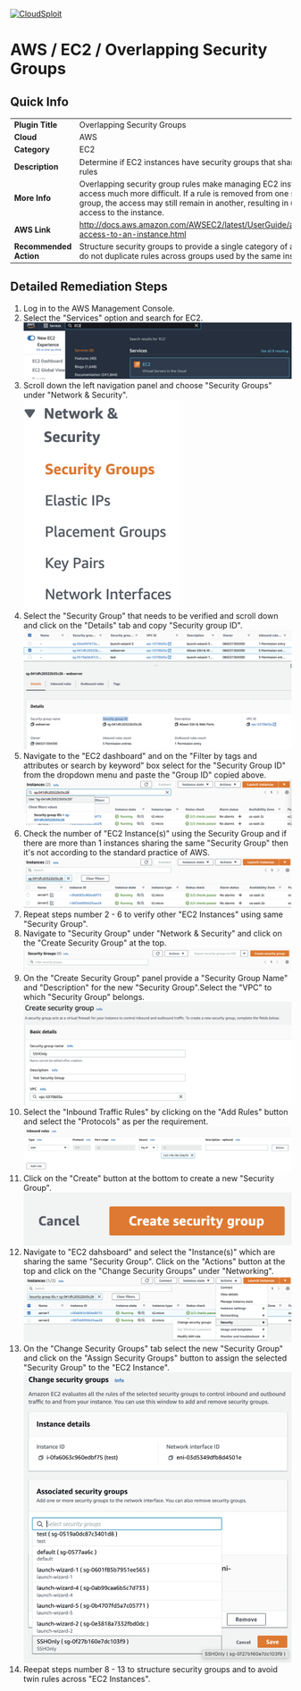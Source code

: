 [![CloudSploit](https://cloudsploit.com/img/logo-new-big-text-100.png "CloudSploit")](https://cloudsploit.com)

# AWS / EC2 / Overlapping Security Groups

## Quick Info

| | |
|-|-|
| **Plugin Title** | Overlapping Security Groups |
| **Cloud** | AWS |
| **Category** | EC2 |
| **Description** | Determine if EC2 instances have security groups that share the same rules |
| **More Info** | Overlapping security group rules make managing EC2 instance access much more difficult. If a rule is removed from one security group, the access may still remain in another, resulting in unintended access to the instance. |
| **AWS Link** | http://docs.aws.amazon.com/AWSEC2/latest/UserGuide/authorizing-access-to-an-instance.html |
| **Recommended Action** | Structure security groups to provide a single category of access and do not duplicate rules across groups used by the same instances. |

## Detailed Remediation Steps
1. Log in to the AWS Management Console.
2. Select the "Services" option and search for EC2. </br> <img src="/resources/aws/ec2/overlapping-security-groups/step2.png"/>
3. Scroll down the left navigation panel and choose "Security Groups" under "Network & Security". </br>  <img src="/resources/aws/ec2/overlapping-security-groups/step3.png"/>
4. Select the "Security Group" that needs to be verified and scroll down and click on the "Details" tab and copy "Security group ID". </br> <img src="/resources/aws/ec2/overlapping-security-groups/step4.png"/>
5. Navigate to the "EC2 dashboard" and on the "Filter by tags and attributes or search by keyword" box select for the "Security Group ID" from the dropdown menu and paste the "Group ID" copied above.</br> <img src="/resources/aws/ec2/overlapping-security-groups/step5.png"/>
6. Check the number of "EC2 Instance(s)" using the Security Group and if there are more than 1 instances sharing the same "Security Group" then it's not according to the standard practice of AWS.</br> <img src="/resources/aws/ec2/overlapping-security-groups/step6.png"/>
7. Repeat steps number 2 - 6 to verify other "EC2 Instances" using same "Security Group".</br>
8. Navigate to "Security Group" under "Network & Security" and click on the "Create Security Group" at the top.</br> <img src="/resources/aws/ec2/overlapping-security-groups/step8.png"/>
9. On the "Create Security Group" panel provide a "Security Group Name" and "Description" for the new "Security Group".Select the "VPC" to which "Security Group" belongs.</br> <img src="/resources/aws/ec2/overlapping-security-groups/step9.png"/>
10. Select the "Inbound Traffic Rules" by clicking on the "Add Rules" button and select the "Protocols" as per the requirement.</br> <img src="/resources/aws/ec2/overlapping-security-groups/step10.png"/>
11. Click on the "Create" button at the bottom to create a new "Security Group". </br> <img src="/resources/aws/ec2/overlapping-security-groups/step11.png"/>
12. Navigate to "EC2 dahsboard" and select the "Instance(s)" which are sharing the same "Security Group". Click on the "Actions" button at the top and click on the "Change Security Groups" under "Networking".</br> <img src="/resources/aws/ec2/overlapping-security-groups/step12.png"/>
13. On the "Change Security Groups" tab select the new "Security Group" and click on the "Assign Security Groups" button to assign the selected "Security Group" to the "EC2 Instance".</br> <img src="/resources/aws/ec2/overlapping-security-groups/step13.png"/>
14. Reepat steps number 8 - 13 to structure security groups and to avoid twin rules across "EC2 Instances".</br>
